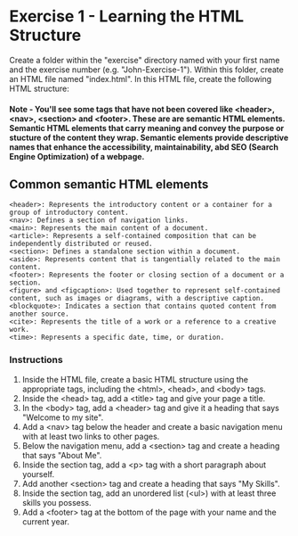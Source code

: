 # Exercise 1 - Learning the HTML Structure

Create a folder within the "exercise" directory named with your first name and the exercise number (e.g. "John-Exercise-1"). Within this folder, create an HTML file named "index.html". In this HTML file, create the following HTML structure:

#### Note - You'll see some tags that have not been covered like &lt;header&gt;, &lt;nav&gt;, &lt;section&gt; and &lt;footer&gt;. These are are semantic HTML elements. Semantic HTML elements that carry meaning and convey the purpose or stucture of the content they wrap. Semantic elements provide descriptive names that enhance the accessibility, maintainability, abd SEO (Search Engine Optimization) of a webpage.

## Common semantic HTML elements

    <header>: Represents the introductory content or a container for a group of introductory content.
    <nav>: Defines a section of navigation links.
    <main>: Represents the main content of a document.
    <article>: Represents a self-contained composition that can be independently distributed or reused.
    <section>: Defines a standalone section within a document.
    <aside>: Represents content that is tangentially related to the main content.
    <footer>: Represents the footer or closing section of a document or a section.
    <figure> and <figcaption>: Used together to represent self-contained content, such as images or diagrams, with a descriptive caption.
    <blockquote>: Indicates a section that contains quoted content from another source.
    <cite>: Represents the title of a work or a reference to a creative work.
    <time>: Represents a specific date, time, or duration.

### Instructions

1. Inside the HTML file, create a basic HTML structure using the appropriate tags, including the &lt;html&gt;, &lt;head&gt;, and &lt;body&gt; tags.
2. Inside the &lt;head&gt; tag, add a &lt;title&gt; tag and give your page a title.
3. In the &lt;body&gt; tag, add a &lt;header&gt; tag and give it a heading that says "Welcome to my site".
4. Add a &lt;nav&gt; tag below the header and create a basic navigation menu with at least two links to other pages.
5. Below the navigation menu, add a &lt;section&gt; tag and create a heading that says "About Me".
6. Inside the section tag, add a &lt;p&gt; tag with a short paragraph about yourself.
7. Add another &lt;section&gt; tag and create a heading that says "My Skills".
8. Inside the section tag, add an unordered list (&lt;ul&gt;) with at least three skills you possess.
9. Add a &lt;footer&gt; tag at the bottom of the page with your name and the current year.
